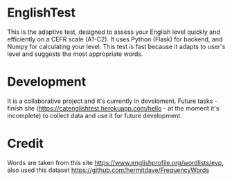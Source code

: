 # EnglishTest
This is the adaptive test, designed to assess your English level quickly and efficiently on a CEFR scale (A1-C2). It uses Python (Flask) for backend, and Numpy for calculating 
your level. This test is fast because it adapts to user's level and suggests the most appropriate words. 

# Development
It is a collaborative project and it's currently in develoment. Future tasks - finish site (https://catenglishtest.herokuapp.com/hello - at the moment it's incomplete) to collect 
data and use it for future development.

# Credit
Words are taken from this site https://www.englishprofile.org/wordlists/evp, also used this dataset https://github.com/hermitdave/FrequencyWords
